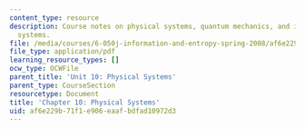 ```yaml
---
content_type: resource
description: Course notes on physical systems, quantum mechanics, and information
  systems.
file: /media/courses/6-050j-information-and-entropy-spring-2008/af6e229b71f1e906eaafbdfad10972d3_MIT6_050JS08_chapter10.pdf
file_type: application/pdf
learning_resource_types: []
ocw_type: OCWFile
parent_title: 'Unit 10: Physical Systems'
parent_type: CourseSection
resourcetype: Document
title: 'Chapter 10: Physical Systems'
uid: af6e229b-71f1-e906-eaaf-bdfad10972d3
---
```


